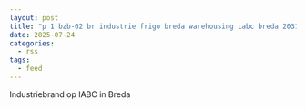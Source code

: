 ```yaml
---
layout: post
title: "p 1 bzb-02 br industrie frigo breda warehousing iabc breda 203132 203092"
date: 2025-07-24
categories: 
  - rss
tags: 
  - feed
---
```


Industriebrand op IABC in Breda
